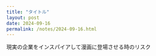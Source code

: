 ```yaml
---
title: "タイトル"
layout: post
date: 2024-09-16
permalink: /notes/2024-09-16.html
---
```


現実の企業をインスパイアして漫画に登場させる時のリスク
